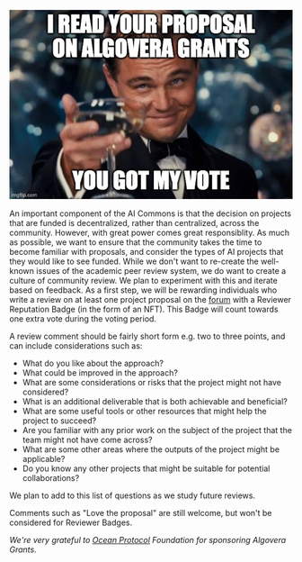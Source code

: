 ![](./assets/leonardo_algo.jpeg)

An important component of the AI Commons is that the decision on projects that are funded is decentralized, rather than centralized, across the community. However, with great power comes great responsiblity. As much as possible, we want to ensure that the community takes the time to become familiar with proposals, and consider the types of AI projects that they would like to see funded. While we don't want to re-create the well-known issues of the academic peer review system, we do want to create a culture of community review. We plan to experiment with this and iterate based on feedback. As a first step, we will be rewarding individuals who write a review on at least one project proposal on the [forum](https://forum.algovera.ai/) with a Reviewer Reputation Badge (in the form of an NFT). This Badge will count towards one extra vote during the voting period. 

A review comment should be fairly short form e.g. two to three points, and can include considerations such as:

* What do you like about the approach?
* What could be improved in the approach?
* What are some considerations or risks that the project might not have considered?
* What is an additional deliverable that is both achievable and beneficial?
* What are some useful tools or other resources that might help the project to succeed?
* Are you familiar with any prior work on the subject of the project that the team might not have come across?
* What are some other areas where the outputs of the project might be applicable?
* Do you know any other projects that might be suitable for potential collaborations?

We plan to add to this list of questions as we study future reviews.

Comments such as "Love the proposal" are still welcome, but won't be considered for Reviewer Badges.

_We're very grateful to [Ocean Protocol](https://oceanprotocol.com/) Foundation for sponsoring Algovera Grants._



